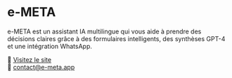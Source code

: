 # e-META

e-META est un assistant IA multilingue qui vous aide à prendre des décisions claires grâce à des formulaires intelligents, des synthèses GPT-4 et une intégration WhatsApp.

🔗 [Visitez le site](https://e-meta.app)  
📧 contact@e-meta.app
